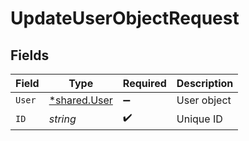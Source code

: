 # UpdateUserObjectRequest


## Fields

| Field                                       | Type                                        | Required                                    | Description                                 |
| ------------------------------------------- | ------------------------------------------- | ------------------------------------------- | ------------------------------------------- |
| `User`                                      | [*shared.User](../../models/shared/user.md) | :heavy_minus_sign:                          | User object                                 |
| `ID`                                        | *string*                                    | :heavy_check_mark:                          | Unique ID                                   |